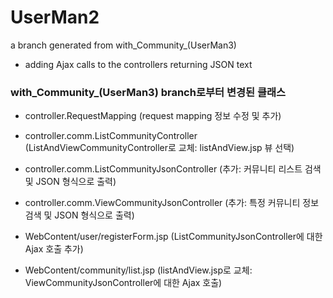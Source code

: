 # UserMan2 
a branch generated from with_Community_(UserMan3)   
- adding Ajax calls to the controllers returning JSON text 

### with_Community_(UserMan3) branch로부터 변경된 클래스  

- controller.RequestMapping (request mapping 정보 수정 및 추가)
- controller.comm.ListCommunityController (ListAndViewCommunityController로 교체: listAndView.jsp 뷰 선택)
- controller.comm.ListCommunityJsonController (추가: 커뮤니티 리스트 검색 및 JSON 형식으로 출력)
- controller.comm.ViewCommunityJsonController (추가: 특정 커뮤니티 정보 검색 및 JSON 형식으로 출력) 

- WebContent/user/registerForm.jsp (ListCommunityJsonController에 대한 Ajax 호출 추가)
- WebContent/community/list.jsp (listAndView.jsp로 교체: ViewCommunityJsonController에 대한 Ajax 호출)

